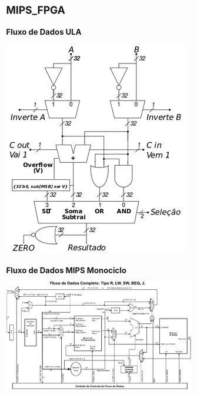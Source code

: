 # MIPS_FPGA

## Fluxo de Dados ULA
![alt text](https://github.com/marcelogdeandrade/MIPS_FPGA/blob/master/images/fluxo_dados_ula.png)

## Fluxo de Dados MIPS Monociclo
![alt text](https://github.com/marcelogdeandrade/MIPS_FPGA/blob/master/images/fluxo_dados_mips.png)
